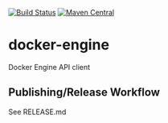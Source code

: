 [![Build Status](https://img.shields.io/github/actions/workflow/status/docker-client/docker-engine/cd.yml?branch=main&style=for-the-badge)](https://github.com/docker-client/docker-engine/actions)
[![Maven Central](https://img.shields.io/maven-central/v/de.gesellix/docker-engine.svg?style=for-the-badge&maxAge=86400)](https://search.maven.org/search?q=g:de.gesellix%20AND%20a:docker-engine)

# docker-engine

Docker Engine API client

## Publishing/Release Workflow

See RELEASE.md
